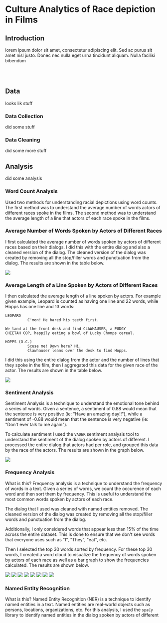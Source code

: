 # Culture Analytics of Race depiction in Films
## Introduction
lorem ipsum dolor sit amet, consectetur adipiscing elit. Sed ac purus sit amet nisl justo. Donec nec nulla eget urna tincidunt aliquam. Nulla facilisi bibendum

<br></br>
## Data
looks lik stuff

### Data Collection
did some stuff

### Data Cleaning
did some more stuff

## Analysis

did some analysis

### Word Count Analysis

Used two methods for understanding racial depictions using word counts. The first method was to understand the average number of words actors of different races spoke in the films. The second method was to understand the average length of a line that actors of each race spoke in the films. 

### Average Number of Words Spoken by Actors of Different Races

I first calculated the average number of words spoken by actors of different races based on their dialogs. I did this with the entire dialog and also a cleaned version of the dialog. The cleaned version of the dialog was created by removing all the stop/filler words and punctuation from the dialog. The results are shown in the table below.

<img src="./data/avg_dialog.png"/>

### Average Length of a Line Spoken by Actors of Different Races

I then calculated the average length of a line spoken by actors. For example given example, Leopard is counted as having one line and 22 words, while Hopps has one line and 13 words: 

```
LEOPARD
          C'mon! He bared his teeth first.

We land at the front desk and find CLAWHAUSER, a PUDGY
CHEETAH COP, happily eating a bowl of Lucky Chomps cereal.

HOPPS (O.C.)
          Scuse me! Down here? Hi.
          Clawhauser leans over the desk to find Hopps.
```

I did this using the entire dialog from the actor and the number of lines that they spoke in the film, then I aggregated this data for the given race of the actor. The results are shown in the table below.

<img src="./data/avg_by_line.png"/>

### Sentiment Analysis

Sentiment Analysis is a technique to understand the emotional tone behind a series of words. Given a sentence, a sentiment of 0.88 would mean that the sentence is very positive (ie: "Have an amazing day!!"), while a sentiment of -0.88 would mean that the sentence is very negative (ie: "Don't ever talk to me again").

To calculate sentiment I used the `VADER` sentiment analysis tool to understand the sentiment of the dialog spoken by actors of different. I processed the entire dialog that actors had per role, and grouped this data by the race of the actors. The results are shown in the graph below.

<img src="./data/sentiment.png"/>

### Frequency Analysis

What is this?
Frequency analysis is a technique to understand the frequency of words in a text. Given a series of words, we count the occurence of each word and then sort them by frequency. This is useful to understand the most common words spoken by actors of each race.

The dialog that I used was cleaned with named entities removed. The cleaned version of the dialog was created by removing all the stop/filler words and punctuation from the dialog. 

Additionally, I only considered words that appear less than 15% of the time across the entire dataset. This is done to ensure that we don't see words that everyone uses such as "I", "They", "eat", etc.

Then I selected the top 30 words sorted by frequency. For these top 30 words, I created a word cloud to visualize the frequency of words spoken by actors of each race as well as a bar graph to show the frequencies calculated. The results are shown below.

<img src="./data/Black-wordfreq.png"/>
<img src="./data/East Asian-wordfreq.png"/>
<img src="./data/LatinX-wordfreq.png"/>
<img src="./data/Middle East-wordfreq.png"/>
<img src="./data/Native American-wordfreq.png"/>
<img src="./data/Pacific Islander-wordfreq.png"/>
<img src="./data/Southeast Asian-wordfreq.png"/>
<img src="./data/White-wordfreq.png"/>


### Named Entity Recognition

What is this?
Named Entity Recognition (NER) is a technique to identify named entities in a text. Named entities are real-world objects such as persons, locations, organizations, etc. For this analysis, I used the `spaCy` library to identify named entities in the dialog spoken by actors of different

